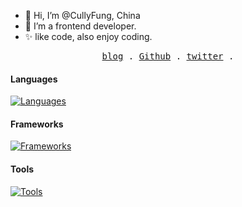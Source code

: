 - 👋 Hi, I’m @CullyFung, China
- 🎨 I’m a frontend developer.
- ✨ like code, also enjoy coding.
<p align="center">
  <samp>
    <a href="https://blog-next-brmgh0q46-cullyfung.vercel.app">blog</a> .
    <a href="https://github.com/cullyfung">Github</a> .
    <a href="https://twitter.com/cully_fung">twitter</a> .
  </samp>
</p>

#### Languages

[![Languages](https://skillicons.dev/icons?i=html,css,js,ts,nodejs,go&theme=light)](https://skillicons.dev)

#### Frameworks 

[![Frameworks](https://skillicons.dev/icons?i=react,vue,nextjs,nuxtjs,nestjs,prisma&theme=light)](https://skillicons.dev)

#### Tools

[![Tools](https://skillicons.dev/icons?i=webpack,rollupjs,vite,vscode,git&theme=light)](https://skillicons.dev)
